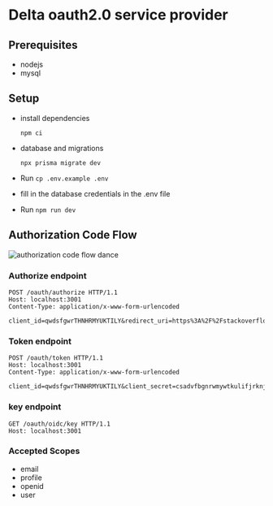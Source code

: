 # Delta oauth2.0 service provider
## Prerequisites
 - nodejs
 - mysql

## Setup
- install dependencies
  
    ```
    npm ci
    ```
- database and migrations
  
    ```
    npx prisma migrate dev
    ```
- Run  `cp .env.example .env`
- fill in the database credentials in the .env file
- Run  `npm run dev`


## Authorization Code Flow
![authorization code flow dance](https://github.com/siva2204/DAuth-Backend/blob/node-oauth2-int/public/images/flow-dm.png)

### Authorize endpoint
```HTTP
POST /oauth/authorize HTTP/1.1
Host: localhost:3001
Content-Type: application/x-www-form-urlencoded

client_id=qwdsfgwrTHNHRMYUKTILY&redirect_uri=https%3A%2F%2Fstackoverflow.com%2F&response_type=code&grant_type=authorization_code&state=sdafsdghb&scope=email+openid+profile&nonce=bscsbascbadcsbasccabs
```

### Token endpoint
```HTTP
POST /oauth/token HTTP/1.1
Host: localhost:3001
Content-Type: application/x-www-form-urlencoded

client_id=qwdsfgwrTHNHRMYUKTILY&client_secret=csadvfbgnrwmywtkulifjrknjvnjrnlrnjvlnfvnflv&grant_type=authorization_code&code=f65dbf63a96650e689ef9f800a63ed67177ebe45&redirect_uri=https%3A%2F%2Fstackoverflow.com%2F
```

### key endpoint

```HTTP
GET /oauth/oidc/key HTTP/1.1
Host: localhost:3001
```

### Accepted Scopes
- email
- profile
- openid
- user
  